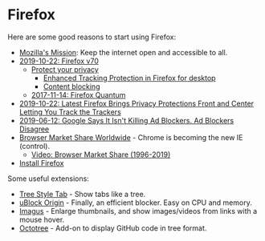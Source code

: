 # Firefox

Here are some good reasons to start using Firefox:

* [Mozilla's Mission](https://www.mozilla.org/en-US/about/): Keep the internet open and accessible to all.
* [2019-10-22: Firefox v70](https://www.mozilla.org/en-US/firefox/70.0/releasenotes/)
  * [Protect your privacy ](https://support.mozilla.org/en-US/products/firefox/protect-your-privacy)
    * [Enhanced Tracking Protection in Firefox for desktop](https://support.mozilla.org/en-US/kb/enhanced-tracking-protection-firefox-desktop)
    * [Content blocking](https://support.mozilla.org/en-US/kb/content-blocking)
  * [2017-11-14: Firefox Quantum](https://blog.mozilla.org/blog/2017/11/14/introducing-firefox-quantum/)
* [2019-10-22: Latest Firefox Brings Privacy Protections Front and Center Letting You Track the Trackers](https://blog.mozilla.org/blog/2019/10/22/latest-firefox-brings-privacy-protections-front-and-center-letting-you-track-the-trackers/)
* [2019-06-12: Google Says It Isn't Killing Ad Blockers. Ad Blockers Disagree](https://www.wired.com/story/google-chrome-ad-blockers-extensions-api/)
* [Browser Market Share Worldwide](https://gs.statcounter.com/) - Chrome is becoming the new IE (control).
  * [Video: Browser Market Share (1996-2019)](https://www.youtube.com/watch?v=es9DNe0l0Qo)
* [Install Firefox](https://www.mozilla.org/en-US/firefox/new/)

Some useful extensions:

* [Tree Style Tab](https://addons.mozilla.org/en-US/firefox/addon/tree-style-tab/) - Show tabs like a tree.
* [uBlock Origin](https://addons.mozilla.org/en-US/firefox/addon/ublock-origin/) - Finally, an efficient blocker. Easy on CPU and memory.
* [Imagus](https://addons.mozilla.org/en-US/firefox/addon/imagus/) - Enlarge thumbnails, and show images/videos from links with a mouse hover.
* [Octotree](https://addons.mozilla.org/en-US/firefox/addon/octotree/) - Add-on to display GitHub code in tree format.
